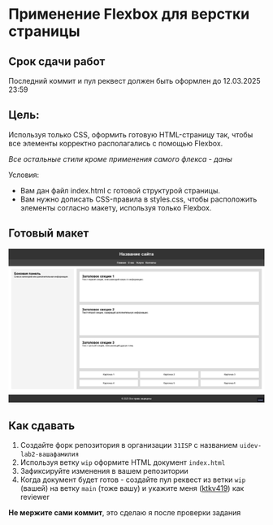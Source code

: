 # Применение Flexbox для верстки страницы

## Срок сдачи работ

Последний коммит и пул реквест должен быть оформлен до 12.03.2025 23:59

## Цель:

Используя только CSS, оформить готовую HTML-страницу так, чтобы все элементы корректно располагались с помощью Flexbox.

_Все остальные стили кроме применения самого флекса - даны_

Условия:

- Вам дан файл index.html с готовой структурой страницы.
- Вам нужно дописать CSS-правила в styles.css, чтобы расположить элементы согласно макету, используя только Flexbox.

## Готовый макет

![Готовый проект](./.repo/finished.png) 

## Как сдавать

1. Создайте форк репозитория в организации `31ISP` с названием `uidev-lab2-вашафамилия`
2. Используя ветку `wip` оформите HTML документ `index.html`
3. Зафиксируйте изменения в вашем репозитории
4. Когда документ будет готов - создайте пул реквест из ветки `wip` (вашей) на ветку `main` (тоже вашу) и укажите меня ([ktkv419](https://github.com/ktkv419)) как reviewer

**Не мержите сами коммит**, это сделаю я после проверки задания
